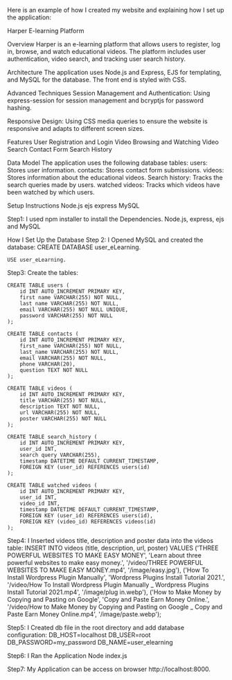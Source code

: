 Here is an example of how I created my website and explaining how I set up the application:

Harper E-learning Platform

Overview
Harper is an e-learning platform that allows users to register, log in, browse, and watch educational videos. The platform includes user authentication, video search, and tracking user search history.

Architecture
The application uses Node.js and Express, EJS for templating, and MySQL for the database. The front end is styled with CSS.

Advanced Techniques
Session Management and Authentication: Using express-session for session management and bcryptjs for password hashing.

Responsive Design: 
Using CSS media queries to ensure the website is responsive and adapts to different screen sizes.

Features
User Registration and Login
Video Browsing and Watching
Video Search
Contact Form
Search History


Data Model
The application uses the following database tables:
users: Stores user information.
contacts: Stores contact form submissions.
videos: Stores information about the educational videos.
Search history: Tracks the search queries made by users.
watched videos: Tracks which videos have been watched by which users.

Setup Instructions
Node.js 
ejs
express
MySQL

Step1:
I used npm installer to install the Dependencies.
Node.js, express, ejs and MySQL

How I Set Up the Database
Step 2:
I Opened MySQL and created the database:
    CREATE DATABASE user_eLearning.

    USE user_eLearning.

Step3:
 Create the tables:
    
    CREATE TABLE users (
        id INT AUTO_INCREMENT PRIMARY KEY,
        first name VARCHAR(255) NOT NULL,
        last name VARCHAR(255) NOT NULL,
        email VARCHAR(255) NOT NULL UNIQUE,
        password VARCHAR(255) NOT NULL
    );

    CREATE TABLE contacts (
        id INT AUTO_INCREMENT PRIMARY KEY,
        first_name VARCHAR(255) NOT NULL,
        last_name VARCHAR(255) NOT NULL,
        email VARCHAR(255) NOT NULL,
        phone VARCHAR(20),
        question TEXT NOT NULL
    );

    CREATE TABLE videos (
        id INT AUTO_INCREMENT PRIMARY KEY,
        title VARCHAR(255) NOT NULL,
        description TEXT NOT NULL,
        url VARCHAR(255) NOT NULL,
        poster VARCHAR(255) NOT NULL
    );

    CREATE TABLE search_history (
        id INT AUTO_INCREMENT PRIMARY KEY,
        user_id INT,
        search query VARCHAR(255),
        timestamp DATETIME DEFAULT CURRENT_TIMESTAMP,
        FOREIGN KEY (user_id) REFERENCES users(id)
    );

    CREATE TABLE watched videos (
        id INT AUTO_INCREMENT PRIMARY KEY,
        user_id INT,
        video_id INT,
        timestamp DATETIME DEFAULT CURRENT_TIMESTAMP,
        FOREIGN KEY (user_id) REFERENCES users(id),
        FOREIGN KEY (video_id) REFERENCES videos(id)
    );
    
Step4:
 I Inserted videos title, description and poster data into the videos table:
    INSERT INTO videos (title, description, url, poster) VALUES
    ('THREE POWERFUL WEBSITES TO MAKE EASY MONEY', 'Learn about three powerful websites to make easy money.', '/video/THREE POWERFUL WEBSITES TO MAKE EASY MONEY.mp4', '/image/easy.jpg'),
    ('How To Install Wordpress Plugin Manually', 'Wordpress Plugins Install Tutorial 2021.', '/video/How To Install Wordpress Plugin Manually _ Wordpress Plugins Install Tutorial 2021.mp4', '/image/plug in.webp'),
    ('How to Make Money by Copying and Pasting on Google', 'Copy and Paste Earn Money Online.', '/video/How to Make Money by Copying and Pasting on Google _ Copy and Paste Earn Money Online.mp4', '/image/paste.webp');
    

Step5:
I Created db file in the root directory and add database configuration:
    DB_HOST=localhost
    DB_USER=root
    DB_PASSWORD=my_password
    DB_NAME=user_elearning
   

Step6: 
I Ran the Application
Node index.js

Step7:
My Application can be access on browser
http://localhost:8000.






